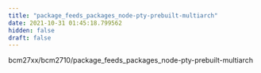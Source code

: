 ```yaml
---
title: "package_feeds_packages_node-pty-prebuilt-multiarch"
date: 2021-10-31 01:45:18.799562
hidden: false
draft: false
---
```


bcm27xx/bcm2710/package_feeds_packages_node-pty-prebuilt-multiarch

